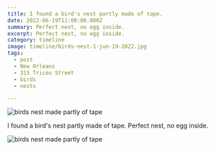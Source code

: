 ```yaml
---
title: I found a bird's nest partly made of tape.
date: 2022-06-19T11:00:00.000Z
summary: Perfect nest, no egg inside.
excerpt: Perfect nest, no egg inside.
category: timeline
image: timeline/birds-nest-1-jun-19-2022.jpg
tags:
  - post 
  - New Orleans
  - 315 Tricou Street
  - birds
  - nests

---
```


![birds nest made partly of tape](/static/img/timeline/birds-nest-1-jun-19-2022.jpg)

I found a bird's nest partly made of tape. Perfect nest, no egg inside.

![birds nest made partly of tape](/static/img/timeline/birds-nest-2-jun-19-2022.jpg)